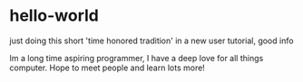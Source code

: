 # hello-world
just doing this short 'time honored tradition' in a new user tutorial, good info

Im a long time aspiring programmer, I have a deep love for all things computer. Hope to meet people and learn lots more!
